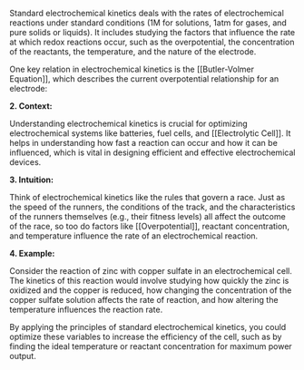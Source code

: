 
Standard electrochemical kinetics deals with the rates of electrochemical reactions under standard conditions (1M for solutions, 1atm for gases, and pure solids or liquids). It includes studying the factors that influence the rate at which redox reactions occur, such as the overpotential, the concentration of the reactants, the temperature, and the nature of the electrode.

One key relation in electrochemical kinetics is the [[Butler-Volmer Equation]], which describes the current overpotential relationship for an electrode:

**2. Context:**

Understanding electrochemical kinetics is crucial for optimizing electrochemical systems like batteries, fuel cells, and [[Electrolytic Cell]]. It helps in understanding how fast a reaction can occur and how it can be influenced, which is vital in designing efficient and effective electrochemical devices.

**3. Intuition:**

Think of electrochemical kinetics like the rules that govern a race. Just as the speed of the runners, the conditions of the track, and the characteristics of the runners themselves (e.g., their fitness levels) all affect the outcome of the race, so too do factors like [[Overpotential]], reactant concentration, and temperature influence the rate of an electrochemical reaction.

**4. Example:**

Consider the reaction of zinc with copper sulfate in an electrochemical cell. The kinetics of this reaction would involve studying how quickly the zinc is oxidized and the copper is reduced, how changing the concentration of the copper sulfate solution affects the rate of reaction, and how altering the temperature influences the reaction rate.

By applying the principles of standard electrochemical kinetics, you could optimize these variables to increase the efficiency of the cell, such as by finding the ideal temperature or reactant concentration for maximum power output.